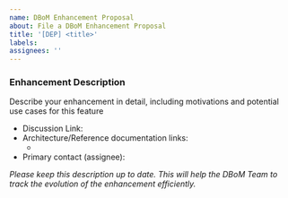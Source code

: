 ```yaml
---
name: DBoM Enhancement Proposal
about: File a DBoM Enhancement Proposal
title: '[DEP] <title>'
labels: 
assignees: ''
---
```


### Enhancement Description

Describe your enhancement in detail, including motivations and potential use cases for this feature

- Discussion Link: <!-- link to discussion. meeting, or recording where the Enhancement was discussed -->
- Architecture/Reference documentation links:
    - <!-- add links to API specs/Architecture documents -->
- Primary contact (assignee):

<!--
Uncomment the below fields once the enhancement is accepted into a milestone

- Planned Release Milestone:  milestone at which this enhancement is planned to be in general availability 
- Related Issue links in component repositories:
    - add links to issues as they are created in the various project level repositories 
-->


_Please keep this description up to date. This will help the DBoM Team to track the evolution of the enhancement efficiently._